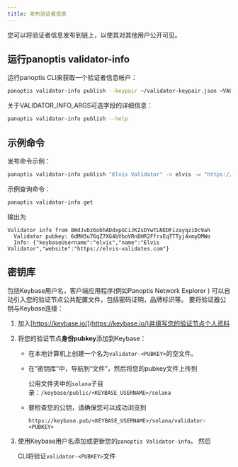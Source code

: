 ```yaml
---
title: 发布验证者信息
---
```


您可以将验证者信息发布到链上，以使其对其他用户公开可见。

## 运行panoptis validator-info

运行panoptis CLI来获取一个验证者信息帐户：

```bash
panoptis validator-info publish --keypair ~/validator-keypair.json <VALIDATOR_INFO_ARGS> <VALIDATOR_NAME>
```

关于VALIDATOR_INFO_ARGS可选字段的详细信息：

```bash
panoptis validator-info publish --help
```

## 示例命令

发布命令示例：

```bash
panoptis validator-info publish "Elvis Validator" -n elvis -w "https://elvis-validates.com"
```

示例查询命令：

```bash
panoptis validator-info get
```

输出为

```text
Validator info from 8WdJvDz6obhADdxpGCiJKZsDYwTLNEDFizayqziDc9ah
  Validator pubkey: 6dMH3u76qZ7XG4bVboVRnBHR2FfrxEqTTTyj4xmyDMWo
  Info: {"keybaseUsername":"elvis","name":"Elvis Validator","website":"https://elvis-validates.com"}
```

## 密钥库

包括Keybase用户名，客户端应用程序\(例如Panoptis Network Explorer \) 可以自动引入您的验证节点公共配置文件，包括密码证明，品牌标识等。 要将验证器公钥与Keybase连接：

1. 加入[https://keybase.io/](https://keybase.io/)并填写您的验证节点个人资料
2. 将您的验证节点**身份pubkey**添加到Keybase：

   - 在本地计算机上创建一个名为`validator-<PUBKEY>`的空文件。
   - 在“密钥库”中，导航到“文件”，然后将您的pubkey文件上传到

     公用文件夹中的`solana`子目录：`/keybase/public/<KEYBASE_USERNAME>/solana`

   - 要检查您的公钥，请确保您可以成功浏览到

     `https://keybase.pub/<KEYBASE_USERNAME>/solana/validator-<PUBKEY>`

3. 使用Keybase用户名添加或更新您的`panoptis Validator-info`。 然后

   CLI将验证`validator-<PUBKEY>`文件
